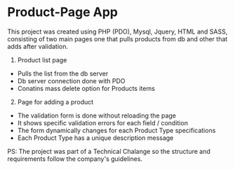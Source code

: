 # Product-Page App 
This project was created using PHP (PDO), Mysql, Jquery, HTML and SASS, consisting of two main pages one that pulls products from db and other that adds after validation.

1. Product list page

- Pulls the list from the db server 
- Db server connection done with PDO
- Conatins mass delete option for Products items


2. Page for adding a product 

- The validation form is done without reloading the page
- It shows specific validation errors for each field / condition
- The form dynamically changes for each Product Type specifications
- Each Product Type has a unique description message 

PS: The project was part of a Technical Chalange so the structure and requirements follow the company's guidelines.
